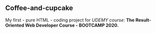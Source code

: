 ## Coffee-and-cupcake

My first - pure HTML - coding project for *UDEMY course*: **The Result-Oriented Web Developer Course - BOOTCAMP 2020.**
